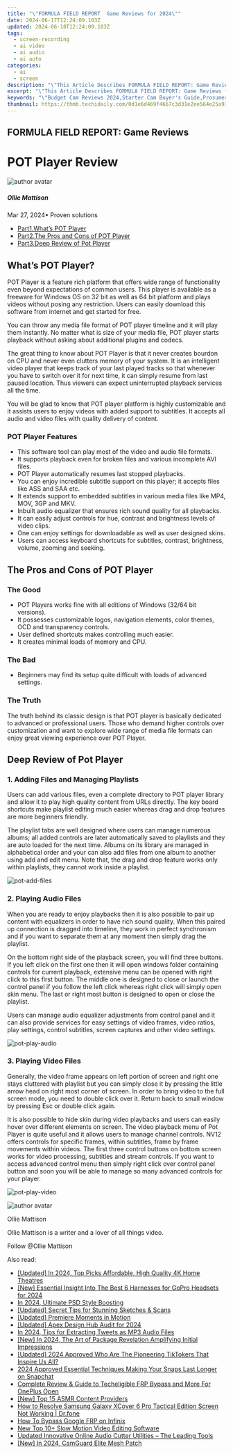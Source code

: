 ```yaml
---
title: "\"FORMULA FIELD REPORT  Game Reviews for 2024\""
date: 2024-06-17T12:24:09.103Z
updated: 2024-06-18T12:24:09.103Z
tags: 
  - screen-recording
  - ai video
  - ai audio
  - ai auto
categories: 
  - ai
  - screen
description: "\"This Article Describes FORMULA FIELD REPORT: Game Reviews for 2024\""
excerpt: "\"This Article Describes FORMULA FIELD REPORT: Game Reviews for 2024\""
keywords: "\"Budget Cam Reviews 2024,Starter Cam Buyer's Guide,Prosumer Entry-Level Camera,Basic Cam Tech Review 2024,Novice Photography Cameras,Top Beginner Cams 2024,Affordable Entry Cameras\""
thumbnail: https://thmb.techidaily.com/0d1e6d469f4667c3d31e2ee564e25a93a1f4e0a1835558608501c466657ed85d.png
---
```


## FORMULA FIELD REPORT: Game Reviews

# POT Player Review

![author avatar](https://images.wondershare.com/filmora/article-images/ollie-mattison.jpg)

##### Ollie Mattison

 Mar 27, 2024• Proven solutions

* [Part1.What’s POT Player](#part1)
* [Part2.The Pros and Cons of POT Player](#part2)
* [Part3.Deep Review of Pot Player](#part3)

## What’s POT Player?

 POT Player is a feature rich platform that offers wide range of functionality even beyond expectations of common users. This player is available as a freeware for Windows OS on 32 bit as well as 64 bit platform and plays videos without posing any restriction. Users can easily download this software from internet and get started for free.

 You can throw any media file format of POT player timeline and it will play them instantly. No matter what is size of your media file, POT player starts playback without asking about additional plugins and codecs.

 The great thing to know about POT Player is that it never creates bourdon on CPU and never even clutters memory of your system. It is an intelligent video player that keeps track of your last played tracks so that whenever you have to switch over it for next time, it can simply resume from last paused location. Thus viewers can expect uninterrupted playback services all the time.

 You will be glad to know that POT player platform is highly customizable and it assists users to enjoy videos with added support to subtitles. It accepts all audio and video files with quality delivery of content.

### POT Player Features

* This software tool can play most of the video and audio file formats.
* It supports playback even for broken files and various incomplete AVI files.
* POT Player automatically resumes last stopped playbacks.
* You can enjoy incredible subtitle support on this player; it accepts files like ASS and SAA etc.
* It extends support to embedded subtitles in various media files like MP4, MOV, 3GP and MKV.
* Inbuilt audio equalizer that ensures rich sound quality for all playbacks.
* It can easily adjust controls for hue, contrast and brightness levels of video clips.
* One can enjoy settings for downloadable as well as user designed skins.
* Users can access keyboard shortcuts for subtitles, contrast, brightness, volume, zooming and seeking.

## The Pros and Cons of POT Player

### The Good

* POT Players works fine with all editions of Windows (32/64 bit versions).
* It possesses customizable logos, navigation elements, color themes, OCD and transparency controls.
* User defined shortcuts makes controlling much easier.
* It creates minimal loads of memory and CPU.

### The Bad

* Beginners may find its setup quite difficult with loads of advanced settings.

### The Truth

 The truth behind its classic design is that POT player is basically dedicated to advanced or professional users. Those who demand higher controls over customization and want to explore wide range of media file formats can enjoy great viewing experience over POT Player.

## Deep Review of Pot Player

### 1\. Adding Files and Managing Playlists

 Users can add various files, even a complete directory to POT player library and allow it to play high quality content from URLs directly. The key board shortcuts make playlist editing much easier whereas drag and drop features are more beginners friendly.

 The playlist tabs are well designed where users can manage numerous albums; all added controls are later automatically saved to playlists and they are auto loaded for the next time. Albums on its library are managed in alphabetical order and your can also add files from one album to another using add and edit menu. Note that, the drag and drop feature works only within playlists, they cannot work inside a playlist.

![pot-add-files](https://images.wondershare.com/filmora/article-images/pot-add-files.jpg)

### 2\. Playing Audio Files

 When you are ready to enjoy playbacks then it is also possible to pair up content with equalizers in order to have rich sound quality. When this paired up connection is dragged into timeline, they work in perfect synchronism and if you want to separate them at any moment then simply drag the playlist.

 On the bottom right side of the playback screen, you will find three buttons. If you left click on the first one then it will open windows folder containing controls for current playback, extensive menu can be opened with right click to this first button. The middle one is designed to close or launch the control panel if you follow the left click whereas right click will simply open skin menu. The last or right most button is designed to open or close the playlist.

 Users can manage audio equalizer adjustments from control panel and it can also provide services for easy settings of video frames, video ratios, play settings, control subtitles, screen captures and other video settings.

![pot-play-audio](https://images.wondershare.com/filmora/article-images/pot-play-audio.jpg)

### 3\. Playing Video Files

 Generally, the video frame appears on left portion of screen and right one stays cluttered with playlist but you can simply close it by pressing the little arrow head on right most corner of screen. In order to bring video to the full screen mode, you need to double click over it. Return back to small window by pressing Esc or double click again.

 It is also possible to hide skin during video playbacks and users can easily hover over different elements on screen. The video playback menu of Pot Player is quite useful and it allows users to manage channel controls. NV12 offers controls for specific frames, within subtitles, frame by frame movements within videos. The first three control buttons on bottom screen works for video processing, subtitles and stream controls. If you want to access advanced control menu then simply right click over control panel button and soon you will be able to manage so many advanced controls for your player.

![pot-play-video](https://images.wondershare.com/filmora/article-images/pot-play-video.jpg)

![author avatar](https://images.wondershare.com/filmora/article-images/ollie-mattison.jpg)

Ollie Mattison

Ollie Mattison is a writer and a lover of all things video.

Follow @Ollie Mattison


<ins class="adsbygoogle"
     style="display:block"
     data-ad-format="autorelaxed"
     data-ad-client="ca-pub-7571918770474297"
     data-ad-slot="1223367746"></ins>



<ins class="adsbygoogle"
     style="display:block"
     data-ad-client="ca-pub-7571918770474297"
     data-ad-slot="8358498916"
     data-ad-format="auto"
     data-full-width-responsive="true"></ins>


<span class="atpl-alsoreadstyle">Also read:</span>
<div><ul>
<li><a href="https://fox-cloud.techidaily.com/updated-in-2024-top-picks-affordable-high-quality-4k-home-theatres/"><u>[Updated] In 2024, Top Picks  Affordable, High Quality 4K Home Theatres</u></a></li>
<li><a href="https://fox-cloud.techidaily.com/new-essential-insight-into-the-best-6-harnesses-for-gopro-headsets-for-2024/"><u>[New] Essential Insight Into The Best 6 Harnesses for GoPro Headsets for 2024</u></a></li>
<li><a href="https://fox-cloud.techidaily.com/in-2024-ultimate-psd-style-boosting/"><u>In 2024, Ultimate PSD Style Boosting</u></a></li>
<li><a href="https://fox-cloud.techidaily.com/updated-secret-tips-for-stunning-sketches-and-scans/"><u>[Updated] Secret Tips for Stunning Sketches & Scans</u></a></li>
<li><a href="https://fox-cloud.techidaily.com/updated-premiere-moments-in-motion/"><u>[Updated] Premiere Moments in Motion</u></a></li>
<li><a href="https://fox-cloud.techidaily.com/updated-apex-design-hub-audit-for-2024/"><u>[Updated] Apex Design Hub Audit for 2024</u></a></li>
<li><a href="https://fox-cloud.techidaily.com/in-2024-tips-for-extracting-tweets-as-mp3-audio-files/"><u>In 2024, Tips for Extracting Tweets as MP3 Audio Files</u></a></li>
<li><a href="https://fox-cloud.techidaily.com/new-in-2024-the-art-of-package-revelation-amplifying-initial-impressions/"><u>[New] In 2024, The Art of Package Revelation  Amplifying Initial Impressions</u></a></li>
<li><a href="https://tiktok-videos.techidaily.com/updated-2024-approved-who-are-the-pioneering-tiktokers-that-inspire-us-all/"><u>[Updated] 2024 Approved  Who Are The Pioneering TikTokers That Inspire Us All?</u></a></li>
<li><a href="https://snapchat-videos.techidaily.com/2024-approved-essential-techniques-making-your-snaps-last-longer-on-snapchat/"><u>2024 Approved  Essential Techniques  Making Your Snaps Last Longer on Snapchat</u></a></li>
<li><a href="https://easy-unlock-android.techidaily.com/complete-review-and-guide-to-techeligible-frp-bypass-and-more-for-oneplus-open-by-drfone-android/"><u>Complete Review & Guide to Techeligible FRP Bypass and More For OnePlus Open</u></a></li>
<li><a href="https://facebook-video-footage.techidaily.com/new-top-15-asmr-content-providers/"><u>[New] Top 15 ASMR Content Providers</u></a></li>
<li><a href="https://fix-guide.techidaily.com/how-to-resolve-samsung-galaxy-xcover-6-pro-tactical-edition-screen-not-working-drfone-by-drfone-fix-android-problems-fix-android-problems/"><u>How to Resolve Samsung Galaxy XCover 6 Pro Tactical Edition Screen Not Working | Dr.fone</u></a></li>
<li><a href="https://phone-solutions.techidaily.com/how-to-bypass-google-frp-on-infinix-by-drfone-android-unlock-remove-google-frp/"><u>How To Bypass Google FRP on Infinix</u></a></li>
<li><a href="https://smart-video-creator.techidaily.com/new-top-10plus-slow-motion-video-editing-software/"><u>New Top 10+ Slow Motion Video Editing Software</u></a></li>
<li><a href="https://audio-editing.techidaily.com/updated-innovative-online-audio-cutter-utilities-the-leading-tools/"><u>Updated Innovative Online Audio Cutter Utilities – The Leading Tools</u></a></li>
<li><a href="https://screen-activity-recording.techidaily.com/new-in-2024-camguard-elite-mesh-patch/"><u>[New] In 2024, CamGuard Elite Mesh Patch</u></a></li>
</ul></div>
